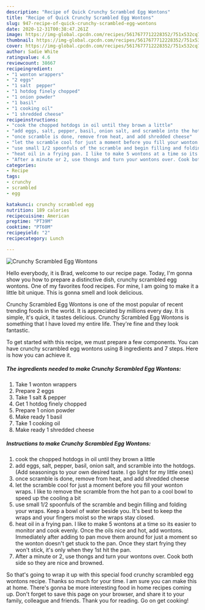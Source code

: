 ```yaml
---
description: "Recipe of Quick Crunchy Scrambled Egg Wontons"
title: "Recipe of Quick Crunchy Scrambled Egg Wontons"
slug: 947-recipe-of-quick-crunchy-scrambled-egg-wontons
date: 2020-12-31T00:38:47.261Z
image: https://img-global.cpcdn.com/recipes/5617677712228352/751x532cq70/crunchy-scrambled-egg-wontons-recipe-main-photo.jpg
thumbnail: https://img-global.cpcdn.com/recipes/5617677712228352/751x532cq70/crunchy-scrambled-egg-wontons-recipe-main-photo.jpg
cover: https://img-global.cpcdn.com/recipes/5617677712228352/751x532cq70/crunchy-scrambled-egg-wontons-recipe-main-photo.jpg
author: Sadie White
ratingvalue: 4.6
reviewcount: 38667
recipeingredient:
- "1 wonton wrappers"
- "2 eggs"
- "1 salt  pepper"
- "1 hotdog finely chopped"
- "1 onion powder"
- "1 basil"
- "1 cooking oil"
- "1 shredded cheese"
recipeinstructions:
- "cook the chopped hotdogs in oil until they brown a little"
- "add eggs, salt, pepper, basil, onion salt, and scramble into the hotdogs. (Add seasonings to your own desired taste. I go light for my little ones)"
- "once scramble is done, remove from heat, and add shredded cheese"
- "let the scramble cool for just a moment before you fill your wonton wraps. I like to remove the scramble from the hot pan to a cool bowl to speed up the cooling a bit"
- "use small 1/2 spoonfuls of the scramble and begin filling and folding your wraps. Keep a bowl of water beside you. It&#39;s best to keep the wraps and your fingers moist so the wraps stay closed."
- "heat oil in a frying pan. I like to make 5 wontons at a time so its easier to monitor and cook evenly. Once the oils nice and hot, add wontons. Immediately after adding to pan move them around for just a moment so the wonton doesn&#39;t get stuck to the pan. Once they start frying they won&#39;t stick, it&#39;s only when they 1st hit the pan."
- "After a minute or 2, use thongs and turn your wontons over. Cook both side so they are nice and browned."
categories:
- Recipe
tags:
- crunchy
- scrambled
- egg

katakunci: crunchy scrambled egg 
nutrition: 189 calories
recipecuisine: American
preptime: "PT39M"
cooktime: "PT60M"
recipeyield: "2"
recipecategory: Lunch

---
```



![Crunchy Scrambled Egg Wontons](https://img-global.cpcdn.com/recipes/5617677712228352/751x532cq70/crunchy-scrambled-egg-wontons-recipe-main-photo.jpg)

Hello everybody, it is Brad, welcome to our recipe page. Today, I'm gonna show you how to prepare a distinctive dish, crunchy scrambled egg wontons. One of my favorites food recipes. For mine, I am going to make it a little bit unique. This is gonna smell and look delicious.



Crunchy Scrambled Egg Wontons is one of the most popular of recent trending foods in the world. It is appreciated by millions every day. It is simple, it's quick, it tastes delicious. Crunchy Scrambled Egg Wontons is something that I have loved my entire life. They're fine and they look fantastic.


To get started with this recipe, we must prepare a few components. You can have crunchy scrambled egg wontons using 8 ingredients and 7 steps. Here is how you can achieve it.

<!--inarticleads1-->

##### The ingredients needed to make Crunchy Scrambled Egg Wontons:

1. Take 1 wonton wrappers
1. Prepare 2 eggs
1. Take 1 salt &amp; pepper
1. Get 1 hotdog finely chopped
1. Prepare 1 onion powder
1. Make ready 1 basil
1. Take 1 cooking oil
1. Make ready 1 shredded cheese




<!--inarticleads2-->

##### Instructions to make Crunchy Scrambled Egg Wontons:

1. cook the chopped hotdogs in oil until they brown a little
1. add eggs, salt, pepper, basil, onion salt, and scramble into the hotdogs. (Add seasonings to your own desired taste. I go light for my little ones)
1. once scramble is done, remove from heat, and add shredded cheese
1. let the scramble cool for just a moment before you fill your wonton wraps. I like to remove the scramble from the hot pan to a cool bowl to speed up the cooling a bit
1. use small 1/2 spoonfuls of the scramble and begin filling and folding your wraps. Keep a bowl of water beside you. It&#39;s best to keep the wraps and your fingers moist so the wraps stay closed.
1. heat oil in a frying pan. I like to make 5 wontons at a time so its easier to monitor and cook evenly. Once the oils nice and hot, add wontons. Immediately after adding to pan move them around for just a moment so the wonton doesn&#39;t get stuck to the pan. Once they start frying they won&#39;t stick, it&#39;s only when they 1st hit the pan.
1. After a minute or 2, use thongs and turn your wontons over. Cook both side so they are nice and browned.




So that's going to wrap it up with this special food crunchy scrambled egg wontons recipe. Thanks so much for your time. I am sure you can make this at home. There's gonna be more interesting food in home recipes coming up. Don't forget to save this page on your browser, and share it to your family, colleague and friends. Thank you for reading. Go on get cooking!
